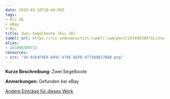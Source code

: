 ```yaml
---
date: 2019-03-16T18:44:49Z
tags:
- Ric 16
- eBay
- Ric
title: Zwei Segelboote (Ric 16)
tumblr_url: https://ric-unknownartist.tumblr.com/post/183498399732/short-description-two-sailings-boats-notes
alias:
- 183498399732
resources:
- src: "16-9164F4E8-B49C-478E-BEFD-977389B17BAB.png"
---
```


**Kurze Beschreibung:** Zwei Segelboote

**Anmerkungen:** Gefunden bei eBay

[Andere Einträge für dieses Werk](/de/tags/ric-16)
